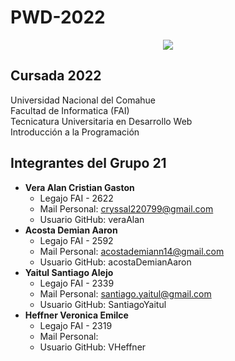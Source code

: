 # PWD-2022

<p align="center">
  <img src="https://i.postimg.cc/C1MtvgW3/Meme-Extra.png" />
</p>

## Cursada 2022

Universidad Nacional del Comahue  
Facultad de Informatica (FAI)  
Tecnicatura Universitaria en Desarrollo Web  
Introducción a la Programación   

## Integrantes del Grupo 21

- **Vera Alan Cristian Gaston** 
    - Legajo FAI - 2622  
    - Mail Personal: cryssal220799@gmail.com 
    - Usuario GitHub: veraAlan  
- **Acosta Demian Aaron**
    - Legajo FAI - 2592
    - Mail Personal: acostademiann14@gmail.com
    - Usuario GitHub: acostaDemianAaron
- **Yaitul Santiago Alejo**
    - Legajo FAI - 2339
    - Mail Personal: santiago.yaitul@gmail.com
    - Usuario GitHub: SantiagoYaitul
- **Heffner Veronica Emilce**
    - Legajo FAI - 2319
    - Mail Personal: 
    - Usuario GitHub: VHeffner

